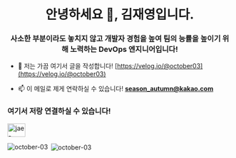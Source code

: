 <h1 align="center">안녕하세요 👋, 김재영입니다.</h1>
<h3 align="center">사소한 부분이라도 놓치지 않고 개발자 경험을 높여 팀의 능률을 높이기 위해 노력하는 DevOps 엔지니어입니다!</h3>

<!-- - 👨‍💻 제 자세한 정보는 여기서 얻을 수 있습니다! [https://october03.dev](https://october03.dev) -->

- 📝 저는 가끔 여기서 글을 작성합니다! [https://velog.io/@october03](https://velog.io/@october03)

- 📫 이 메일로 제게 연락하실 수 있습니다! **season_autumn@kakao.com**

<h3 align="left">여기서 저랑 연결하실 수 있습니다!</h3>
<p align="left">
<a href="https://linkedin.com/in/jae-young-kim-761408220" target="blank"><img align="center" src="https://raw.githubusercontent.com/rahuldkjain/github-profile-readme-generator/master/src/images/icons/Social/linked-in-alt.svg" alt="jae-young-kim-761408220" height="30" width="40" /></a>
</p>


<p><img align="left" src="https://github-readme-stats.vercel.app/api/top-langs?username=october-03&show_icons=true&locale=en&layout=compact" alt="october-03" /></p>  


<p>&nbsp;<img align="center" src="https://github-readme-stats.vercel.app/api?username=october-03&show_icons=true&locale=en" alt="october-03" /></p>  
